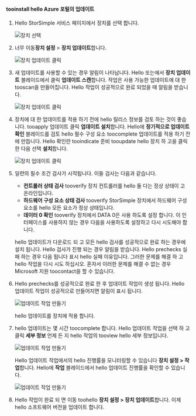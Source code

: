 <!--author=alkohli last changed: 08/04/17-->

#### <a name="tooinstall-an-update-from-hello-azure-portal"></a>tooinstall hello Azure 포털의 업데이트

1. Hello StorSimple 서비스 페이지에서 장치를 선택 합니다.

    ![장치 선택](./media/storsimple-8000-install-update5-via-portal/update1.png)

2. 너무 이동**장치 설정** > **장치 업데이트**합니다.

    ![장치 업데이트 클릭](./media/storsimple-8000-install-update5-via-portal/update2.png)

2. 새 업데이트를 사용할 수 있는 경우 알림이 나타납니다. Hello 또는에서 **장치 업데이트** 블레이드에서 클릭 **업데이트 스캔**합니다. 작업은 사용 가능한 업데이트에 대 한 tooscan을 만들어집니다. Hello 작업이 성공적으로 완료 되었을 때 알림을 받습니다.

    ![장치 업데이트 클릭](./media/storsimple-8000-install-update5-via-portal/update3.png)

3. 장치에 대 한 업데이트를 적용 하기 전에 hello 릴리스 정보를 검토 하는 것이 좋습니다. tooapply 업데이트 클릭 **업데이트 설치**합니다. Hello에 **정기적으로 업데이트 확인** 블레이드를 검토 hello 필수 구성 요소 toocomplete 업데이트를 적용 하기 전에 만듭니다. Hello 확인란 tooindicate 준비 tooupdate hello 장치 하 고을 클릭 한 다음 선택 **설치**합니다.

    ![장치 업데이트 클릭](./media/storsimple-8000-install-update5-via-portal/update4.png)

6. 일련의 필수 조건 검사가 시작됩니다. 이들 검사는 다음과 같습니다.
   
   * **컨트롤러 상태 검사** tooverify 장치 컨트롤러를 hello 둘 다는 정상 상태이 고 온라인입니다.
   * **하드웨어 구성 요소 상태 검사** tooverify StorSimple 장치에서 하드웨어 구성 요소를 hello 모든 요소가 정상 상태입니다.
   * **데이터 0 확인** tooverify 장치에서 DATA 0은 사용 하도록 설정 합니다. 이 인터페이스를 사용하지 않는 경우 다음을 사용하도록 설정하고 다시 시도해야 합니다.

    hello 업데이트가 다운로드 되 고 모든 hello 검사를 성공적으로 완료 하는 경우에 설치 됩니다. Hello 검사가 진행 되는 경우 알림을 받습니다. Hello prechecks 실패 하는 경우 다음 됩니다 표시 hello 실패 이유입니다. 그러한 문제를 해결 하 고 hello 작업을 다시 시도 하십시오. 혼자서 이러한 문제를 해결 수 없는 경우 Microsoft 지원 toocontact을 할 수 있습니다.

7. Hello prechecks를 성공적으로 완료 한 후 업데이트 작업이 생성 됩니다. Hello 업데이트 작업이 성공적으로 만들어지면 알림이 표시 됩니다.
   
    ![업데이트 작업 만들기](./media/storsimple-8000-install-update5-via-portal/update6.png)
   
    hello 업데이트를 장치에 적용 합니다.

9. hello 업데이트는 몇 시간 toocomplete 합니다. Hello 업데이트 작업을 선택 하 고 클릭 **세부 정보** 언제 든 지 hello 작업의 tooview hello 세부 정보입니다.

    ![업데이트 작업 만들기](./media/storsimple-8000-install-update5-via-portal/update8.png)

     Hello 업데이트 작업에서의 hello 진행률을 모니터링할 수 있습니다 **장치 설정 > 작업**합니다. Hello에 **작업** 블레이드에서 hello 업데이트 진행률을 확인할 수 있습니다.

     ![업데이트 작업 만들기](./media/storsimple-8000-install-update5-via-portal/update7.png)

10. Hello 작업이 완료 되 면 이동 toohello **장치 설정 > 장치 업데이트**합니다. 이제 hello 소프트웨어 버전을 업데이트 합니다.

